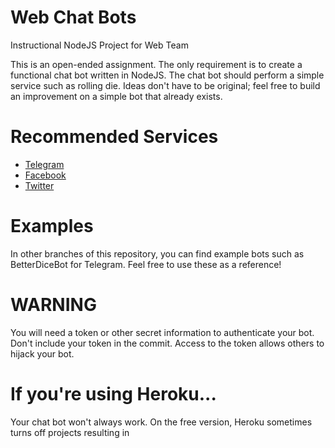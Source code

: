# Web Chat Bots
Instructional NodeJS Project for Web Team

This is an open-ended assignment. The only requirement is
to create a functional chat bot written in NodeJS. The chat bot should
perform a simple service such as rolling die.
Ideas don't have to be original; feel free to build an improvement
on a simple bot that already exists.

# Recommended Services
- [Telegram](https://core.telegram.org/bots)
- [Facebook](https://developers.facebook.com/docs/messenger-platform)
- [Twitter](https://botwiki.org/tutorials/twitterbots/)

# Examples
In other branches of this repository, you can find example bots such
as BetterDiceBot for Telegram. Feel free to use these as a reference!

# WARNING
You will need a token or other secret information to authenticate your bot.
Don't include your token in the commit. Access to the token allows others
to hijack your bot.

# If you're using Heroku...
Your chat bot won't always work. On the free version, Heroku sometimes
turns off projects resulting in
